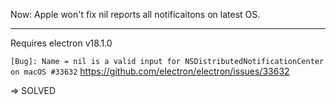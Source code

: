 


Now: Apple won't fix nil reports all notificaitons on latest OS.

----

Requires electron v18.1.0

`[Bug]: Name = nil is a valid input for NSDistributedNotificationCenter on macOS #33632`
https://github.com/electron/electron/issues/33632

=> SOLVED
